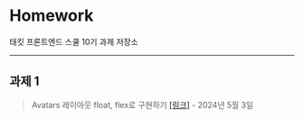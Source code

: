 # **Homework**
태킷 프론트엔드 스쿨 10기 과제 저장소
***

## 과제 1
> Avatars 레이아웃 float, flex로 구현하기 
[[링크]](https://github.com/jaehwan-space/homework/blob/main/avatars/avatars.md) - 2024년 5월 3일